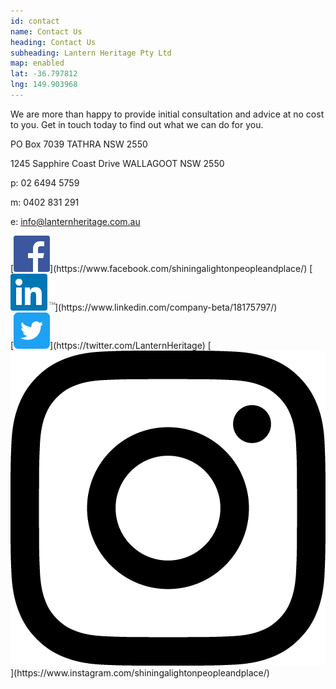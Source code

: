 ```yaml
---
id: contact
name: Contact Us
heading: Contact Us
subheading: Lantern Heritage Pty Ltd 
map: enabled
lat: -36.797812
lng: 149.903968
---
```


We are more than happy to provide initial consultation and advice at no cost to you. Get in touch today to find out what we can do for you.

PO Box 7039
TATHRA NSW 2550

1245 Sapphire Coast Drive 
WALLAGOOT NSW 2550

p: 02 6494 5759

m: 0402 831 291

e: <a href="mailto:&#105;&#110;&#102;&#111;&#064;&#108;&#097;&#110;&#116;&#101;&#114;&#110;&#104;&#101;&#114;&#105;&#116;&#097;&#103;&#101;&#046;&#099;&#111;&#109;&#046;&#097;&#117;"> &#105;&#110;&#102;&#111;&#064;&#108;&#097;&#110;&#116;&#101;&#114;&#110;&#104;&#101;&#114;&#105;&#116;&#097;&#103;&#101;&#046;&#099;&#111;&#109;&#046;&#097;&#117; </a>

<div class="socialwrapper">
    [<img class="social" src="assets/images/social/facebook.png">](https://www.facebook.com/shiningalightonpeopleandplace/)
    [<img class="social" src="assets/images/social/linkedin.png">](https://www.linkedin.com/company-beta/18175797/)
</div>

<div class="socialwrapper">
    [<img class="social" src="assets/images/social/twitter.png">](https://twitter.com/LanternHeritage)
    [<img class="social"  src="assets/images/social/instagram.png">](https://www.instagram.com/shiningalightonpeopleandplace/)  
</div>